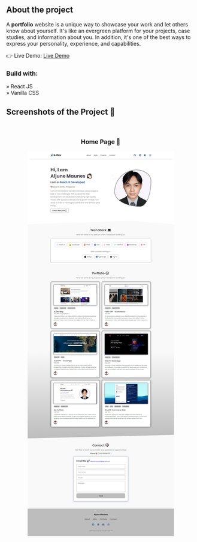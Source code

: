 
<h2>About the project</h2>

  <p>A <b>portfolio</b> website is a unique way to showcase your work and let others know about yourself. It's like an evergreen platform for your projects, case studies, and information about you. In addition, it's one of the best ways to express your personality, experience, and capabilities.</p>

👉 Live Demo: <a href='https://aljunemaunes.info/'>Live Demo</a>

<h3>Build with:</h3>

» React JS <br>
» Vanilla CSS

<h2>Screenshots of the Project 📸</h2>
<br>
<h3 align='center'>Home Page 🏡</h3>

<div align='center'>
<img src='https://raw.githubusercontent.com/ajxmaunes/Storage/main/portfoliofull.png'/>

</div>
